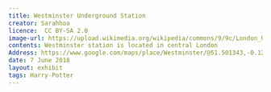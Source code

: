 ```yaml
---
title: Westminster Underground Station
creator: Sarahhoa
licence:  CC BY-SA 2.0
image-url: https://upload.wikimedia.org/wikipedia/commons/9/9c/London_Underground_S_Stock_train_at_Westminster.jpg
contents: Westminster station is located in central London
Address: https://www.google.com/maps/place/Westminster/@51.501343,-0.12703,17z/data=!3m1!4b1!4m5!3m4!1s0x487604c449b45ed3:0x25f3edbdeb1538df!8m2!3d51.501343!4d-0.1248413
date: 7 June 2018
layout: exhibit
tags: Harry-Potter
---
```

